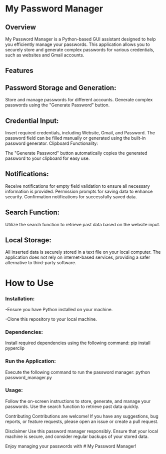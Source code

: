 # My Password Manager

## Overview
My Password Manager is a Python-based GUI assistant designed to help you efficiently manage your passwords. This application allows you to securely store and generate complex passwords for various credentials, such as websites and Gmail accounts.

## Features
<h2>Password Storage and Generation:</h2>

Store and manage passwords for different accounts.
Generate complex passwords using the "Generate Password" button.


<h2>Credential Input:</h2>

Insert required credentials, including Website, Gmail, and Password.
The password field can be filled manually or generated using the built-in password generator.
Clipboard Functionality:

The "Generate Password" button automatically copies the generated password to your clipboard for easy use.

<h2>Notifications:</h2>

Receive notifications for empty field validation to ensure all necessary information is provided.
Permission prompts for saving data to enhance security.
Confirmation notifications for successfully saved data.

<h2>Search Function:</h2>

Utilize the search function to retrieve past data based on the website input.

<h2>Local Storage:</h2>

All inserted data is securely stored in a text file on your local computer.
The application does not rely on internet-based services, providing a safer alternative to third-party software.


<h1> How to Use</h1>
<h3>Installation:</h3>

-Ensure you have Python installed on your machine.

-Clone this repository to your local machine.

<h3>Dependencies:</h3>

Install required dependencies using the following command:
pip install pyperclip

<h3>Run the Application:</h3>

Execute the following command to run the password manager:
python password_manager.py

### Usage:

Follow the on-screen instructions to store, generate, and manage your passwords.
Use the search function to retrieve past data quickly.

Contributing
Contributions are welcome! If you have any suggestions, bug reports, or feature requests, please open an issue or create a pull request.


Disclaimer
Use this password manager responsibly. Ensure that your local machine is secure, and consider regular backups of your stored data.

Enjoy managing your passwords with # My Password Manager!
